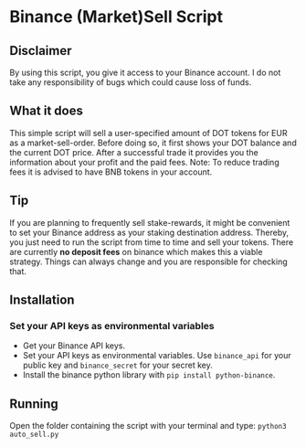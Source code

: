 # Binance (Market)Sell Script

## Disclaimer
By using this script, you give it access to your Binance account. I do not take any responsibility of bugs which could cause loss of funds.

## What it does

This simple script will sell a user-specified amount of DOT tokens for EUR as a market-sell-order. Before doing so, it first shows your DOT balance and the current DOT price. After a successful trade it provides you the information about your profit and the paid fees. Note: To reduce trading fees it is advised to have BNB tokens in your account.

## Tip
If you are planning to frequently sell stake-rewards, it might be convenient to set your Binance address as your staking destination address. Thereby, you just need to run the script from time to time and sell your tokens. There are currently **no deposit fees** on binance which makes this a viable strategy. Things can always change and you are responsible for checking that.

## Installation

### Set your API keys as environmental variables
* Get your Binance API keys.
* Set your API keys as environmental variables. Use `binance_api` for your public key and `binance_secret` for your secret key.
* Install the binance python library with `pip install python-binance`.

## Running
Open the folder containing the script with your terminal and type:
`python3 auto_sell.py`

